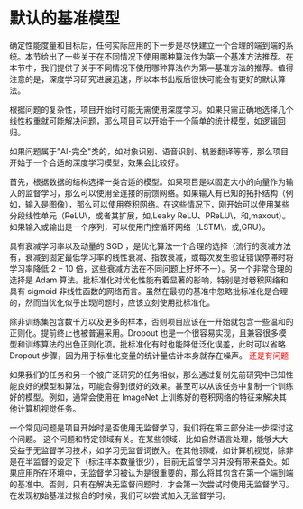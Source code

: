 

# 默认的基准模型

确定性能度量和目标后，任何实际应用的下一步是尽快建立一个合理的端到端的系统。本节给出了一些关于在不同情况下使用哪种算法作为第一个基准方法推荐。在本节中，我们提供了关于不同情况下使用哪种算法作为第一基准方法的推荐。值得注意的是，深度学习研究进展迅速，所以本书出版后很快可能会有更好的默认算法。

根据问题的复杂性，项目开始时可能无需使用深度学习。如果只需正确地选择几个线性权重就可能解决问题，那么项目可以开始于一个简单的统计模型，如逻辑回归。


如果问题属于"AI-完全"类的，如对象识别、语音识别、机器翻译等等，那么项目开始于一个合适的深度学习模型，效果会比较好。

首先，根据数据的结构选择一类合适的模型。如果项目是以固定大小的向量作为输入的监督学习，那么可以使用全连接的前馈网络。如果输入有已知的拓扑结构（例如，输入是图像），那么可以使用卷积网络。在这些情况下，刚开始可以使用某些分段线性单元（ReLU\，或者其扩展，如\,Leaky ReLU、PReLU\，和\,maxout）。如果输入或输出是一个序列，可以使用门控循环网络（LSTM\，或\,GRU）。

具有衰减学习率以及动量的 SGD ，是优化算法一个合理的选择（流行的衰减方法有，衰减到固定最低学习率的线性衰减、指数衰减，或每次发生验证错误停滞时将学习率降低 $2-10$ 倍，这些衰减方法在不同问题上好坏不一）。另一个非常合理的选择是 Adam 算法。批标准化对优化性能有着显著的影响，特别是对卷积网络和具有 sigmoid  非线性函数的网络而言。虽然在最初的基准中忽略批标准化是合理的，然而当优化似乎出现问题时，应该立刻使用批标准化。


除非训练集包含数千万以及更多的样本，否则项目应该在一开始就包含一些温和的正则化。提前终止也被普遍采用。Dropout 也是一个很容易实现，且兼容很多模型和训练算法的出色正则化项。批标准化有时也能降低泛化误差，此时可以省略 Dropout 步骤，因为用于标准化变量的统计量估计本身就存在噪声。 <span style="color:red;">还是有问题</span>


如果我们的任务和另一个被广泛研究的任务相似，那么通过复制先前研究中已知性能良好的模型和算法，可能会得到很好的效果。甚至可以从该任务中复制一个训练好的模型。例如，通常会使用在 ImageNet 上训练好的卷积网络的特征来解决其他计算机视觉任务。


一个常见问题是项目开始时是否使用无监督学习，我们将在第三部分进一步探讨这个问题。 这个问题和特定领域有关。在某些领域，比如自然语言处理，能够大大受益于无监督学习技术，如学习无监督词嵌入。在其他领域，如计算机视觉，除非是在半监督的设定下（标注样本数量很少），目前无监督学习并没有带来益处。如果应用所在环境中，无监督学习被认为是很重要的，那么将其包含在第一个端到端的基准中。否则，只有在解决无监督问题时，才会第一次尝试时使用无监督学习。在发现初始基准过拟合的时候，我们可以尝试加入无监督学习。

